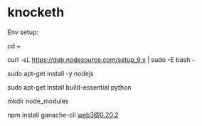 # knocketh

Env setup:


cd ~

curl -sL https://deb.nodesource.com/setup_9.x | sudo -E bash -

sudo apt-get install -y nodejs

sudo apt-get install build-essential python

mkdir node_modules

npm install ganache-cli web3@0.20.2

